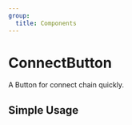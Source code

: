 ```yaml
---
group:
  title: Components
---
```


# ConnectButton

A Button for connect chain quickly.

## Simple Usage

<code src="./demos/simple.tsx"></code>
